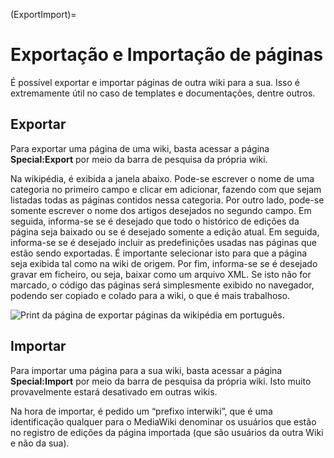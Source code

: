 (ExportImport)=
# Exportação e Importação de páginas

É possível exportar e importar páginas de outra wiki para a sua. Isso é extremamente útil no caso de templates e documentações, dentre outros.

## Exportar

Para exportar uma página de uma wiki, basta acessar a página **Special:Export** por meio da barra de pesquisa da própria wiki.

Na wikipédia, é exibida a janela abaixo. Pode-se escrever o nome de uma categoria no primeiro campo e clicar em adicionar, fazendo com que sejam listadas todas as páginas contidos nessa categoria. Por outro lado, pode-se somente escrever o nome dos artigos desejados no segundo campo. Em seguida, informa-se se é desejado que todo o histórico de edições da página seja baixado ou se é desejado somente a edição atual. Em seguida, informa-se se é desejado incluir as predefinições usadas nas páginas que estão sendo exportadas. É importante selecionar isto para que a página seja exibida tal como na wiki de origem. Por fim, informa-se se é desejado gravar em ficheiro, ou seja, baixar como um arquivo XML. Se isto não for marcado, o código das páginas será simplesmente exibido no navegador, podendo ser copiado e colado para a wiki, o que é mais trabalhoso.

![Print da página de exportar páginas da wikipédia em português.](../Imagens/SpecialExport.png)

## Importar

Para importar uma página para a sua wiki, basta acessar a página **Special:Import** por meio da barra de pesquisa da própria wiki. Isto muito provavelmente estará desativado em outras wikis.

Na hora de importar, é pedido um “prefixo interwiki”, que é uma identificação qualquer para o MediaWiki denominar os usuários que estão no registro de edições da página importada (que são usuários da outra Wiki e não da sua).
